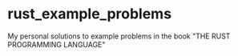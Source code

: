 # rust_example_problems
My personal solutions to example problems in the book "THE RUST PROGRAMMING LANGUAGE"
